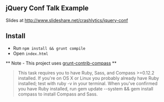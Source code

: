 jQuery Conf Talk Example
---

Slides at http://www.slideshare.net/crashlytics/jquery-conf

Install
---

* Run `npm install && grunt compile`
* Open `index.html`

** Note - This project uses [grunt-contrib-compass](https://github.com/gruntjs/grunt-contrib-compass) **

> This task requires you to have Ruby, Sass, and Compass >=0.12.2
> installed. If you're on OS X or Linux you probably already have Ruby
> installed; test with ruby -v in your terminal. When you've confirmed
> you have Ruby installed, run gem update --system && gem install
> compass to install Compass and Sass.